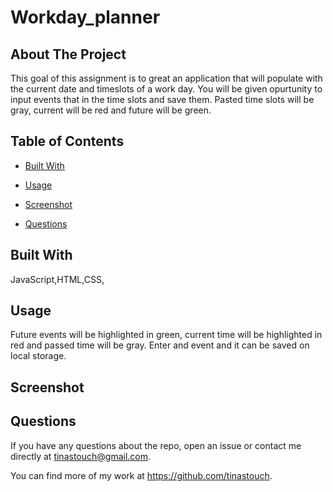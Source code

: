 # Workday_planner
  

  ## About The Project

  This goal of this assignment is to great an application that will populate with the current date and timeslots of a work day. You will be given opurtunity to input events that in the time slots and save them.  Pasted time slots will be gray, current will be red and future will be green.

  ## Table of Contents


  * [Built With](#languages)
  
  * [Usage](#usage)
  
  * [Screenshot](#screenshot)

  * [Questions](#questions)


  ## Built With

  JavaScript,HTML,CSS,
  ## Usage

Future events will be highlighted in green, current time will be highlighted in red and passed time will be gray. Enter and event and it can be saved on local storage.
  
## Screenshot



## Questions

If you have any questions about the repo, open an issue or contact me directly at
tinastouch@gmail.com. 

You can find more of my work at https://github.com/tinastouch.
